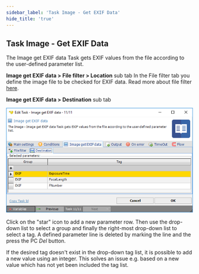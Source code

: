 ```yaml
---
sidebar_label: 'Task Image - Get EXIF Data'
hide_title: 'true'
---
```


## Task Image - Get EXIF Data

The Image get EXIF data Task gets EXIF values from the file according to the user-defined parameter list.
 
**Image get EXIF data > File filter > Location** sub tab
In the File filter tab you define the image file to be checked for EXIF data. Read more about file filter [here](job-tasks-file-filter).
 
**Image get EXIF data > Destination** sub tab

![](../../../static/img/taskimagegetexifdata.png)

Click on the "star" icon to add a new parameter row. Then use the drop-down list to select a group and finally the right-most drop-down list to select a tag. A defined parameter line is deleted by marking the line and the press the PC *Del* button.
 
If the desired tag doesn't exist in the drop-down tag list, it is possible to add a new value using an integer. This solves an issue e.g. based on a new value which has not yet been included the tag list.